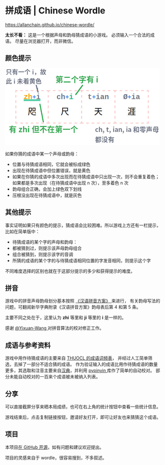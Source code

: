 # 拼成语 | Chinese Wordle

<https://allanchain.github.io/chinese-wordle/>

**太长不看：** 这是一个根据声母和韵母猜成语的小游戏。 必须输入一个合法的成语。 尽量在浏览器打开，而非微信。 

##  颜色提示 

![img](public/color-explain.jpg)

 如果你猜的成语中某一个声母或韵母： 

- 位置与待猜成语相同，它就会被标成绿色
- 出现在待猜成语中但位置错误，就是黄色
- 如果在你猜的成语中多次出现而在待猜成语中只出现一次，则不会重复着色；如果都是多次出现（在待猜成语中出现 n 次），至多着色 n 次
- 韵母组合正确，会加上绿色双下划线
- 压根没出现在待猜成语中，就是灰色



##  其他提示 

 事实证明如果只有颜色的提示，猜成语会比较困难。所以游戏上方还有一栏提示，比如在简单版中： 

-  待猜成语的某个字的声母和韵母： 
  - 都被猜到过，则提示该声母韵母组合
  - 组合被猜到，则提示该字的音调
- 所猜的成语的某个字的与待猜成语相同位置的字发音相同，则提示这个字



 不同难度选择的区别也就在于这部分提示的多少和获得提示的难度。 

##  拼音 

 游戏中的拼音声母韵母划分基本按照 [ 《汉语拼音方案》 ](http://www.moe.gov.cn/jyb_sjzl/ziliao/A19/195802/t19580201_186000.html) 来进行， 有关韵母写法的问题，可翻阅新华字典附录《汉语拼音方案》韵母表后第 4 和第 5 条。 

 主要不同之处在于，这里认为 **zhi** 等里和 **ji** 等里的 **i** 是一样的。 

 感谢 [ @Yixuan-Wang ](https://github.com/Yixuan-Wang) 对拼音算法的校对修正工作。 

##  成语与参考资料 

 游戏中用作待猜成语的主要来自 [ THUOCL 的成语词频表](http://thuocl.thunlp.org/#chengyu)， 并经过人工简单筛选，去掉了一部分不适合猜的成语。 作为验证输入的成语比用作待猜成语的数量更多，其选取和注音主要来自[汉典](https://www.zdic.net/cd/cybs/)，并利用 [ pypinyin ](https://github.com/mozillazg/python-pinyin) 库作了简单的自动校对。 部分未能自动校对的一百来个成语被未被纳入列表。 

##  分享 

 可以直接截屏分享来晒本局成绩，也可在右上角的统计按钮中查看一些统计信息。 

 游戏结束后，点击复制链接按钮，邀请好友打开，即可让好友也来猜猜这个成语。 

##  项目 

 本项目[在 GitHub 开源](https://github.com/AllanChain/chinese-wordle)，如有问题和建议欢迎提出。 

 项目的灵感来自于 wordle，很容易搜到，不多叙述。 
